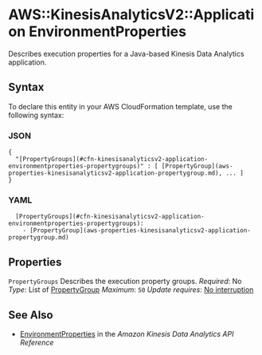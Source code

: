 # AWS::KinesisAnalyticsV2::Application EnvironmentProperties<a name="aws-properties-kinesisanalyticsv2-application-environmentproperties"></a>

Describes execution properties for a Java\-based Kinesis Data Analytics application\.

## Syntax<a name="aws-properties-kinesisanalyticsv2-application-environmentproperties-syntax"></a>

To declare this entity in your AWS CloudFormation template, use the following syntax:

### JSON<a name="aws-properties-kinesisanalyticsv2-application-environmentproperties-syntax.json"></a>

```
{
  "[PropertyGroups](#cfn-kinesisanalyticsv2-application-environmentproperties-propertygroups)" : [ [PropertyGroup](aws-properties-kinesisanalyticsv2-application-propertygroup.md), ... ]
}
```

### YAML<a name="aws-properties-kinesisanalyticsv2-application-environmentproperties-syntax.yaml"></a>

```
  [PropertyGroups](#cfn-kinesisanalyticsv2-application-environmentproperties-propertygroups):
    - [PropertyGroup](aws-properties-kinesisanalyticsv2-application-propertygroup.md)
```

## Properties<a name="aws-properties-kinesisanalyticsv2-application-environmentproperties-properties"></a>

`PropertyGroups`  <a name="cfn-kinesisanalyticsv2-application-environmentproperties-propertygroups"></a>
Describes the execution property groups\.
*Required*: No
*Type*: List of [PropertyGroup](aws-properties-kinesisanalyticsv2-application-propertygroup.md)
*Maximum*: `50`
*Update requires*: [No interruption](https://docs.aws.amazon.com/AWSCloudFormation/latest/UserGuide/using-cfn-updating-stacks-update-behaviors.html#update-no-interrupt)

## See Also<a name="aws-properties-kinesisanalyticsv2-application-environmentproperties--seealso"></a>
+  [EnvironmentProperties](https://docs.aws.amazon.com/kinesisanalytics/latest/apiv2/API_EnvironmentProperties.html) in the *Amazon Kinesis Data Analytics API Reference*
